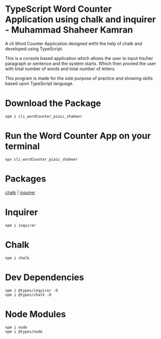 # TypeScript Word Counter Application using chalk and inquirer - Muhammad Shaheer Kamran

A cli Word Counter Application  designed witht the help of chalk and developed using TypeScript. 

This is a console based application which allows the user to input his/her paragraph or sentence and the system starts. Which then provied the user with total number of words and total number of letters.


This program is made for the sole purpose of practice and showing skills based upon TypeScript language.


# Download the Package

```
npm i cli_wordCounter_piaic_shaheer
```

# Run the Word Counter App on your terminal

```
npx cli_wordCounter_piaic_shaheer
```

# Packages

[chalk](https://github.com/chalk/chalk) | 
[inquirer](https://github.com/SBoudrias/Inquirer.js)

# Inquirer
```
npm i inquirer
```


# Chalk
```
npm i chalk
```

# Dev Dependencies
```
npm i @types/inquirer -D
npm i @types/chalk -D
```

# Node Modules
```
npm i node
npm i @types/node
```
